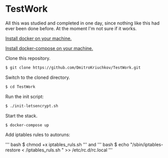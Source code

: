 # TestWork

All this was studied and completed in one day, since nothing like this had ever been done before.
At the moment I'm not sure if it works.

[Install docker on your machine.][install-docker]

[Install docker-compose on your machine.][install-docker-compose]

Clone this repository.

``` bash
$ git clone https://github.com/DmitroKriuchkov/TestWork.git
```

Switch to the cloned directory.

``` bash
$ cd TestWork
```

Run the init script:

``` bash
$ ./init-letsencrypt.sh
```

Start the stack.

``` bash
$ docker-compose up
```

Add iptables rules to autoruns:

''' bash
$ chmod +x iptables_ruls.sh
'''
and
''' bash
$ echo "/sbin/iptables-restore < /iptables_ruls.sh " >> /etc/rc.d/rc.local
'''

[install-docker]: https://docs.docker.com/engine/installation
[install-docker-compose]: https://docs.docker.com/compose/install
